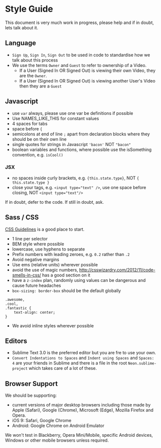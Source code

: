# Style Guide

This document is very much work in progress, please help and if in doubt, lets talk about it.

## Language

- `Sign Up`, `Sign In`, `Sign Out` to be used in code to standardise how we talk about this process
- We use the terms `Owner` and `Guest` to refer to ownership of a Video.
  - If a User (Signed In OR Signed Out) is viewing their own Video, they are the `Owner`.
  - If a User (Signed In OR Signed Out) is viewing another User's Video then they are a `Guest`

## Javascript

- use `var` always, please use one var be definitions if possible
- Use NAMES_LIKE_THIS for constant values
- 4 spaces for tabs
- space before `{`
- semicolons at end of line `;` apart from declaration blocks where they should be on their own line
- single quotes for strings in Javascript `'bacon'` NOT `"bacon"`
- boolean variables and functions, where possible use the isSomething convention, e.g. `isCool()`

### JSX

- no spaces inside curly brackets, e.g. `{this.state.type}`, NOT `{ this.state.type }`
- close your tags, e.g. `<input type="text" />`, use one space before closing, NOT `<input type="text"/>`

If in doubt, defer to the code. If still in doubt, ask.

## Sass / CSS

[CSS Guidelines](http://cssguidelin.es/) is a good place to start.

- 1 line per selector
- BEM style where possible
- lowercase, use hyphens to separate
- Prefix numbers with leading zeroes, e.g. `0.2` rather than `.2`
- Avoid negative margins
- Use ems (relative units) wherever possible
- avoid the use of magic numbers, http://csswizardry.com/2012/11/code-smells-in-css/ has a good section on it
- have a `z-index` plan, randomly using values can be dangerous and cause future headaches
- `box-sizing: border-box` should be the default globally

```
.awesome,
.cool,
.fantastic {
    text-align: center;
}
```

- We avoid inline styles wherever possible

## Editors

- Sublime Text 3.0 is the preferred editor but you are fre to use your own.
- `Convert Indentations to Spaces` and `Indent using Spaces` and `Spaces: 4` are your friends in Sublime and there is a file in the root `Neon.sublime-project` which takes care of a lot of these.

## Browser Support

We should be supporting:

- current versions of major desktop browsers including those made by Apple (Safari), Google (Chrome), Microsoft (Edge), Mozilla Firefox and Opera.
- iOS 9: Safari, Google Chrome
- Android: Google Chrome on Android Emulator

We won't test in Blackberry, Opera Mini/Mobile, specific Android devices, Windows or other mobile browsers unless required.
